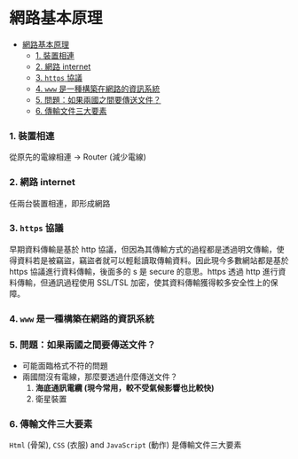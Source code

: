 # 網路基本原理

- [網路基本原理](#網路基本原理)
    - [1. 裝置相連](#1-裝置相連)
    - [2. 網路 internet](#2-網路-internet)
    - [3. `https` 協議](#3-https-協議)
    - [4. `www` 是一種構築在網路的資訊系統](#4-www-是一種構築在網路的資訊系統)
    - [5. 問題：如果兩國之間要傳送文件？](#5-問題如果兩國之間要傳送文件)
    - [6. 傳輸文件三大要素](#6-傳輸文件三大要素)

### 1. 裝置相連

從原先的電線相連 → Router (減少電線)

### 2. 網路 internet

任兩台裝置相連，即形成網路

### 3. `https` 協議

早期資料傳輸是基於 http 協議，但因為其傳輸方式的過程都是透過明文傳輸，使得資料若是被竊盜，竊盜者就可以輕鬆讀取傳輸資料。因此現今多數網站都是基於 https 協議進行資料傳輸，後面多的 s 是 secure 的意思。https 透過 http 進行資料傳輸，但通訊過程使用 SSL/TSL 加密，使其資料傳輸獲得較多安全性上的保障。

### 4. `www` 是一種構築在網路的資訊系統

### 5. 問題：如果兩國之間要傳送文件？

- 可能面臨格式不符的問題
- 兩國間沒有電線，那麼要透過什麼傳送文件？
  1.  **海底通訊電纜 (現今常用，較不受氣候影響也比較快)**
  2.  衛星裝置

### 6. 傳輸文件三大要素

`Html` (骨架), `CSS` (衣服) and `JavaScript` (動作) 是傳輸文件三大要素
